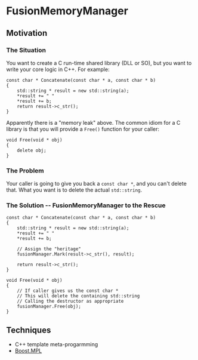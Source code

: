# FusionMemoryManager

## Motivation

### The Situation

You want to create a C run-time shared library (DLL or SO), but you want to write your core logic in C++. For example:

    const char * Concatenate(const char * a, const char * b)
    {
        std::string * result = new std::string(a);
        *result += " "
        *result += b;
        return result->c_str();
    }

Apparently there is a "memory leak" above. The common idiom for a C library is that you will provide a `Free()` function for your caller:

    void Free(void * obj)
    {
        delete obj;
    }

### The Problem

Your caller is going to give you back a `const char *`, and you can't delete that. What you want is to delete the actual `std::string`.

### The Solution -- FusionMemoryManager to the Rescue

    const char * Concatenate(const char * a, const char * b)
    {
        std::string * result = new std::string(a);
        *result += " "
        *result += b;

        // Assign the "heritage" 
        fusionManager.Mark(result->c_str(), result);

        return result->c_str();
    }

    void Free(void * obj)
    {
        // If caller gives us the const char *
        // This will delete the containing std::string
        // Calling the destructor as appropriate
        fusionManager.Free(obj);
    }

## Techniques

- C++ template meta-progarmming
- [Boost.MPL](http://www.boost.org/doc/libs/release/libs/mpl/doc/index.html)
